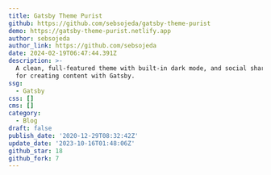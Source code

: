 ```yaml
---
title: Gatsby Theme Purist
github: https://github.com/sebsojeda/gatsby-theme-purist
demo: https://gatsby-theme-purist.netlify.app
author: sebsojeda
author_link: https://github.com/sebsojeda
date: 2024-02-19T06:47:44.391Z
description: >-
  A clean, full-featured theme with built-in dark mode, and social sharing – all
  for creating content with Gatsby.
ssg:
  - Gatsby
css: []
cms: []
category:
  - Blog
draft: false
publish_date: '2020-12-29T08:32:42Z'
update_date: '2023-10-16T01:48:06Z'
github_star: 18
github_fork: 7
---
```

